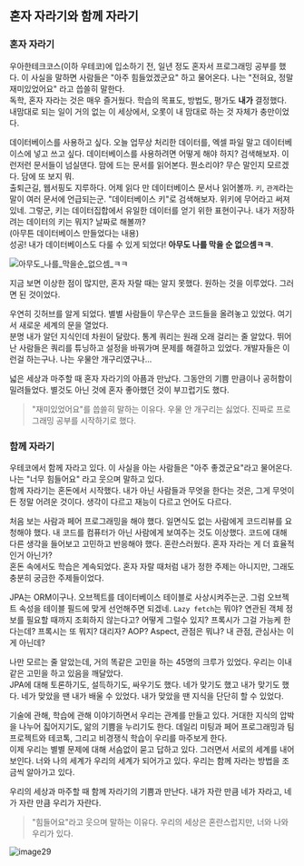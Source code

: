 ## 혼자 자라기와 함께 자라기

### 혼자 자라기

우아한테크코스(이하 우테코)에 입소하기 전, 일년 정도 혼자서 프로그래밍 공부를 했다. 이 사실을 말하면 사람들은 "아주 힘들었겠군요" 하고 물어온다. 나는 "전혀요, 정말 재미있었어요" 라고 씁쓸히 말한다.  
독학, 혼자 자라는 것은 매우 즐거웠다. 학습의 목표도, 방법도, 평가도 **내가** 결정했다. 내맘대로 되는 일이 거의 없는 이 세상에서, 오롯이 내 맘대로 하는 것 자체가 충만이었다.  

데이터베이스를 사용하고 싶다. 오늘 업무상 처리한 데이터를, 엑셀 파일 말고 데이터베이스에 넣고 쓰고 싶다. 데이터베이스를 사용하려면 어떻게 해야 하지? 검색해보자. 이런저런 문서들이 넘실댄다. 맘에 드는 문서를 읽어본다. 뭔소리야? 무슨 말인지 모르겠다. 담에 또 보지 뭐.  
출퇴근길, 웹서핑도 지루하다. 어제 읽다 만 데이터베이스 문서나 읽어볼까. `키`, `관계`라는 말이 여러 문서에 언급되는군. "데이터베이스 키"로 검색해보자. 위키에 무어라고 써져 있네. 그렇군, 키는 데이터집합에서 유일한 데이터를 얻기 위한 표현이구나. 내가 저장하려는 데이터의 키는 뭐지? 날짜로 해볼까?  
(아무튼 데이터베이스 만들었다는 내용)  
성공! 내가 데이터베이스도 다룰 수 있게 되었다! **아무도 나를 막을 순 없으셈ㅋㅋ**.  

![아무도_나를_막을순_없으셈_ㅋㅋ](https://user-images.githubusercontent.com/40727649/63226963-19d87600-c21c-11e9-9b84-db72654671e2.jpg)

지금 보면 이상한 점이 많지만, 혼자 자랄 때는 알지 못했다. 원하는 것을 이루었다. 그러면 된 것이었다. 

우연히 깃허브를 알게 되었다. 별별 사람들이 무슨무슨 코드들을 올려놓고 있었다. 여기서 새로운 세계의 문을 열었다.  
분명 내가 알던 지식인데 차원이 달랐다. 통계 쿼리는 원래 오래 걸리는 줄 알았다. 뛰어난 사람들은 쿼리를 튜닝하고 설정을 바꿔가며 문제를 해결하고 있었다. 개발자들은 이런걸 하는구나. 나는 우물안 개구리였구나...  

넓은 세상과 마주할 때 혼자 자라기의 아픔과 만났다. 그동안의 기쁨 만큼이나 공허함이 밀려들었다. 별것도 아닌 것에 혼자 좋아했던 것이 부끄럽기도 했다.  

> "재미있었어요"를 씁쓸히 말하는 이유다. 우물 안 개구리는 싫었다. 진짜로 프로그래밍 공부를 시작하기로 했다.  

### 함께 자라기

우테코에서 함께 자라고 있다. 이 사실을 아는 사람들은 "아주 좋겠군요"라고 물어온다. 나는 "너무 힘들어요" 라고 웃으며 말하고 있다.   
함께 자라기는 혼돈에서 시작했다. 내가 아닌 사람들과 무엇을 한다는 것은, 그게 무엇이든 정말 어려운 것이다. 생각이 다르고 재능이 다르고 언어도 다르다.  

처음 보는 사람과 페어 프로그래밍을 해야 했다. 일면식도 없는 사람에게 코드리뷰를 요청해야 했다. 내 코드를 컴퓨터가 아닌 사람에게 보여주는 것도 이상했다. 코드에 대해 다른 생각을 들어보고 고민하고 반응해야 했다. 혼란스러웠다. 혼자 자라는 게 더 효율적인거 아닌가?  
혼돈 속에서도 학습은 계속되었다. 혼자 자랄 때처럼 내가 정한 주제는 아니지만, 그래도 충분히 궁금한 주제들이었다.  

JPA는 ORM이구나. 오브젝트를 데이터베이스 테이블로 사상시켜주는군. 그럼 오브젝트 속성을 테이블 필드에 맞게 선언해주면 되겠네. `Lazy fetch`는 뭐야? 연관된 객체 정보를 필요할 때까지 조회하지 않는다고? 어떻게 그럴수 있지? 프록시가 그걸 가능케 한다는데? 프록시는 또 뭐지? 대리자? AOP? Aspect, 관점은 뭐냐? 내 관점, 관심사는 이게 아닌데? 

나만 모르는 줄 알았는데, 거의 똑같은 고민을 하는 45명의 크루가 있었다. 우리는 이내 같은 고민을 하고 있음을 깨달았다.  
JPA에 대해 토론하기도, 설득하기도, 싸우기도 했다. 네가 맞기도 했고 내가 맞기도 했다. 네가 맞았을 땐 내가 배울 수 있었다. 내가 맞았을 땐 지식을 단단히 할 수 있었다.  

기술에 관해, 학습에 관해 이야기하면서 우리는 관계를 만들고 있다. 거대한 지식의 압박을 나누어 짋어지기도, 앎의 기쁨을 누리기도 한다. 데일리 미팅과 페어 프로그래밍과 팀 프로젝트와 테코톡, 그리고 비경쟁식 학습이 우리를 마주보게 한다.  
이제 우리는 별별 문제에 대해 서슴없이 묻고 답하고 있다. 그러면서 서로의 세계를 내어보인다. 너와 나의 세계가 우리의 세계가 되어가고 있다. 우리는 함께 자라는 방법을 조금씩 알아가고 있다.  

우리의 세상과 마주할 때 함께 자라기의 기쁨과 만난다. 내가 자란 만큼 네가 자라고, 네가 자란 만큼 우리가 자란다. 

> "힘들어요"라고 웃으며 말하는 이유다. 우리의 세상은 혼란스럽지만, 너와 나와 우리가 있다.

![image29](https://user-images.githubusercontent.com/40727649/63227033-18f41400-c21d-11e9-8003-388a443f05f8.jpg)
